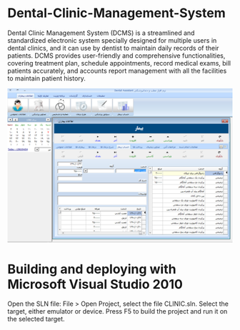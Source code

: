 # Dental-Clinic-Management-System
Dental Clinic Management System (DCMS) is a streamlined and standardized electronic system specially designed for multiple users in dental clinics, and it can use by dentist to maintain daily records of their patients. DCMS provides user-friendly and comprehensive functionalities, covering treatment plan, schedule appointments, record medical exams, bill patients accurately, and accounts report management with all the facilities to maintain patient history.


<p align="center">
<img src="https://github.com/mandanaGh/Dental-Clinic-Management-System/blob/main/images/Dental%20Assistant.png" width="800"></p>

# Building and deploying with Microsoft Visual Studio 2010
Open the SLN file: File > Open Project, select the file CLINIC.sln.
Select the target, either emulator or device.
Press F5 to build the project and run it on the selected target.
